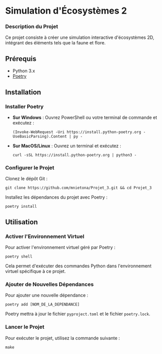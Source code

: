 # Simulation d'Écosystèmes 2

### Description du Projet
Ce projet consiste à créer une simulation interactive d'écosystèmes 2D, intégrant des éléments tels que la faune et flore.

## Prérequis

- Python 3.x
- [Poetry](https://python-poetry.org/)

## Installation

### Installer Poetry

- **Sur Windows** : Ouvrez PowerShell ou votre terminal de commande et exécutez :

  ```shell
  (Invoke-WebRequest -Uri https://install.python-poetry.org -UseBasicParsing).Content | py -
  ```

- **Sur MacOS/Linux** : Ouvrez un terminal et exécutez :

  ```shell
  curl -sSL https://install.python-poetry.org | python3 -
  ```

### Configurer le Projet

Clonez le dépôt Git :

```shell
git clone https://github.com/mnietona/Projet_3.git && cd Projet_3
```

Installez les dépendances du projet avec Poetry :

```shell
poetry install
```

## Utilisation

### Activer l'Environnement Virtuel

Pour activer l'environnement virtuel géré par Poetry :

```shell
poetry shell
```

Cela permet d'exécuter des commandes Python dans l'environnement virtuel spécifique à ce projet.

### Ajouter de Nouvelles Dépendances

Pour ajouter une nouvelle dépendance :

```shell
poetry add [NOM_DE_LA_DEPENDANCE]
```

Poetry mettra à jour le fichier `pyproject.toml` et le fichier `poetry.lock`.

### Lancer le Projet

Pour exécuter le projet, utilisez la commande suivante :

```shell
make
```
